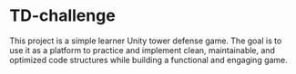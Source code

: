 # TD-challenge
This project is a simple learner Unity tower defense game. The goal is to use it as a platform to practice and implement clean, maintainable, and optimized code structures while building a functional and engaging game.
